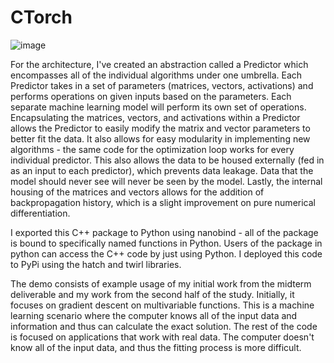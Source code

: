 # CTorch

![image](https://github.com/user-attachments/assets/5f95bb96-b541-420e-b68f-83d34c0813d0)


For the architecture, I've created an abstraction called a Predictor which encompasses all of the individual algorithms under one umbrella. Each Predictor takes in a set of parameters (matrices, vectors, activations) and performs operations on given inputs based on the parameters. Each separate machine learning model will perform its own set of operations. Encapsulating the matrices, vectors, and activations within a Predictor allows the Predictor to easily modify the matrix and vector parameters to better fit the data. It also allows for easy modularity in implementing new algorithms - the same code for the optimization loop works for every individual predictor. This also allows the data to be housed externally (fed in as an input to each predictor), which prevents data leakage. Data that the model should never see will never be seen by the model. Lastly, the internal housing of the matrices and vectors allows for the addition of backpropagation history, which is a slight improvement on pure numerical differentiation.

I exported this C++ package to Python using nanobind - all of the package is bound to specifically named functions in Python. Users of the package in python can access the C++ code by just using Python. I deployed this code to PyPi using the hatch and twirl libraries. 

The demo consists of example usage of my initial work from the midterm deliverable and my work from the second half of the study. Initially, it focuses on gradient descent on multivariable functions. This is a machine learning scenario where the computer knows all of the input data and information and thus can calculate the exact solution. The rest of the code is focused on applications that work with real data. The computer doesn't know all of the input data, and thus the fitting process is more difficult.
